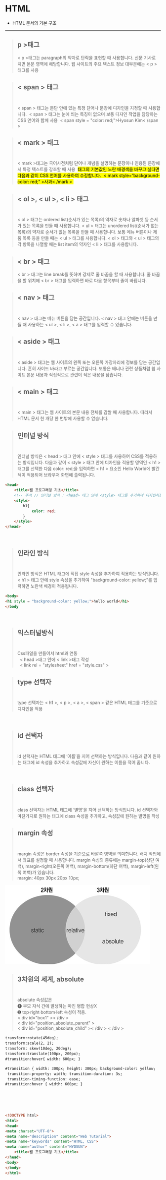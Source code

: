 # HTML

- HTML 문서의 기본 구조

---
> ## p >태그 <br>
> < p >태그는 paragraph의 약자로 단락을 표현할 때 사용합니다. 신문 기사로 치면 본문 영역에 해당합니다. 웹 사이트의 주요 텍스트 정보 대부분에는 < p > 태그를 사용 

> ## < span > 태그<br> 
>< span > 태그는 문단 안에 있는 특정 단어나 문장에 디자인을 지정할 때 사용합니다. 
< span > 태그는 눈에 띄는 특징이 없으며 보통 디자인 작업을 담당하는 CSS 언어와 함께 사용 
< span style = "color: red;">Hyosun Kim< /span > 

>## < mark > 태그<br>  
>< mark >태그는 국어사전처럼 단어나 개념을 설명하는 문장이나 인용된 문장에서 특정 텍스트를 강조할 때 사용 
<mark> 태그의 기본값인 노란 배경색을 바꾸고 싶다면 다음과 같이 CSS 언어를 사용하여 수정합니다. 
< mark style=“background-color: red;” >사과< /mark > 
 
 >## < ol >, < ul >, < li > 태그<br> 
 >< ol > 태그는 ordered list(순서가 있는 목록)의 약자로 숫자나 알파벳 등 순서가 있는 목록을 만들 때 사용합니다. < ul > 태그는 unordered list(순서가 없는 목록)의 약자로 순서가 없는 목록을 만들 때 사용합니다. 보통 메뉴 버튼이나 제품 목록 등을 만들 때는 < ul > 태그를 사용합니다. < ol > 태그와 < ul > 태그의 각 항목을 나열할 때는 list item의 약자인 < li > 태그를 사용합니다. 

 >## < br > 태그 <br>
>< br > 태그는 line break를 뜻하며 강제로 줄 바꿈을 할 때 사용합니다. 줄 바꿈을 할 위치에 < br > 태그를 입력하면 바로 다음 항목부터 줄이 바뀝니다. 

>## < nav > 태그<br> 
>< nav > 태그는 메뉴 버튼을 담는 공간입니다. < nav > 태그 안에는 버튼을 만들 때 사용하는 < ul >, < li >, < a > 태그를 입력할 수 있습니다. 

>## < aside > 태그<br> 
>< aside > 태그는 웹 사이트의 왼쪽 또는 오른쪽 가장자리에 정보를 담는 공간입니다. 흔히 사이드 바라고 부르는 공간입니다. 보통은 배너나 관련 상품처럼 웹 사이트 본문 내용과 직접적으로 관련이 적은 내용을 담습니다.

>## < main > 태그<br> 
>< main > 태그는 웹 사이트의 본문 내용 전체를 감쌀 때 사용합니다. 따라서 HTML 문서 한 개당 한 번밖에 사용할 수 없습니다.  

>## 인터널 방식<br> 
>인터널 방식은 < head > 태그 안에 < style > 태그를 사용하여 CSS를 적용하는 방식입니다. 다음과 같이 < style > 태그 안에 디자인을 적용할 영역인 < h1 > 태그를 선택한 다음 color: red;을 입력하면 < h1 > 요소인 Hello World에 빨간색이 적용되어 브라우저 화면에 출력됩니다.

```HTML 
<head> 
    <title>웹 프로그래밍 기초</title> 
    <!-- 주석 // 인터널 방식 : <head> 태그 안에 <style> 태그를 추가하여 디자인하는 방식 --> 
    <style> 
        h1{ 
            color: red; 
        } 
    </style> 
</head> 
```
  
>## 인라인 방식<br> 
>인라인 방식은 HTML 태그에 직접 style 속성을 추가하여 적용하는 방식입니다. < h1 > 태그 안에 style 속성을 추가하여 "background-color: yellow;"를 입력하면 노란색 배경이 적용됩니다.
```HTML 
<body>  
<h1 style = "background-color: yellow;">hello world</h1> 
</body 
```
 
>## 익스터널방식<br> 
>Css파일을 만들어서 html과 연동<br> 
>< head >태그 안에 < link >태그 작성<br> 
>< link rel = "stylesheet" href = "style.css" > 

>## type 선택자<br>  
>type 선택자는 < h1 >, < p >, < a >, < span > 같은 HTML 태그를 기준으로 디자인을 적용 

  
>## id 선택자<br>  
>id 선택자는 HTML 태그에 ‘이름’을 지어 선택하는 방식입니다. 다음과 같이 원하는 태그에 id 속성을 추가하고 속성값에 자신이 원하는 이름을 적어 줍니다.  

  
>## class 선택자<br>  
>class 선택자는 HTML 태그에 ‘별명’을 지어 선택하는 방식입니다. id 선택자와 마찬가지로 원하는 태그에 class 속성을 추가하고, 속성값에 원하는 별명을 작성 

>## margin 속성<br> 
>margin 속성은 border 속성을 기준으로 바깥쪽 영역을 의미합니다. 배치 작업에서 좌표를 설정할 때 사용합니다. margin 속성의 종류에는 margin-top(상단 여백), margin-right(오른쪽 여백), margin-bottom(하단 여백), margin-left(왼쪽 여백)가 있습니다. 
<br>margin: 40px 30px 20px 10px; 

<img src = "a.png">

>## 3차원의 세계, absolute<br> 
>absolute 속성값은 <br>➊ 부모 자식 간에 발생하는 마진 병합 현상X
<br>➋ top·right·bottom·left 속성이 적용. 
<br>< div id="box1" >< /div >  
<br>< div id="position_absolute_parent" >  
<br>< div id="position_absolute_child" >< /div > < /div > 
```html
transform:rotate(45deg);  
transform:scale(2, 2); 
transform: skew(10deg, 20deg); 
transform:translate(100px, 200px); 
#transition:hover{ width: 600px; } 
```
```html
#transition { width: 300px; height: 300px; background-color: yellow; 
 transition-property: width; transition-duration: 3s; 
 transition-timing-function: ease; 
#transition:hover { width: 600px; }
```
 
---
##
###
``` HTML
<!DOCTYPE html>     
<html>              
<head>              
<meta charset="UTF-8">                           
<meta name="description" content="Web Tutorial">
<meta name="keywords" content="HTML, CSS">
<meta name="author" content="HYOSUN">
    <title>웹 프로그래밍 기초</title>                
</head>
<body>                                               
</body>
</html>
```
